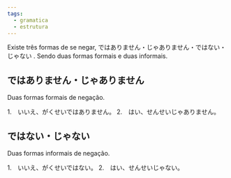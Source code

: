 ```yaml
---
tags:
  - gramatica
  - estrutura
---
```

Existe três formas de se negar, ではありません・じゃありません・ではない・じゃない . Sendo duas formas formais e duas informais.

## ではありません・じゃありません 

Duas formas formais de negação.

1.　いいえ、がくせいではありません。
2.　はい、せんせいじゃありません。

## ではない・じゃない

Duas formas informais de negação.

1.　いいえ、がくせいではない。
2.　はい、せんせいじゃない。